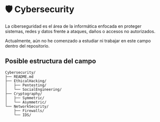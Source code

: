 # 🛡️ Cybersecurity

La ciberseguridad es el área de la informática enfocada en proteger sistemas, redes y datos frente a ataques, daños o accesos no autorizados.

Actualmente, aún no he comenzado a estudiar ni trabajar en este campo dentro del repositorio.

## Posible estructura del campo

```
Cybersecurity/
├── README.md
├── EthicalHacking/
│   ├── Pentesting/
│   └── SocialEngineering/
├── Cryptography/
│   ├── Symmetric/
│   └── Asymmetric/
└── NetworkSecurity/
    ├── Firewalls/
    └── IDS/
```
